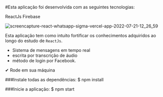 #Esta aplicação foi desenvolvida com as seguintes tecnologias:

ReactJs
Firebase

![screencapture-react-whatsapp-sigma-vercel-app-2022-07-21-12_26_59](https://user-images.githubusercontent.com/58608300/180252705-f1740ed6-17c0-4e46-829e-bce046534cef.png)

Esta aplicação tem como intuito fortificar os conhecimentos adquiridos ao longo do estudo de `ReactJs`. 

- Sistema de mensagens em tempo real 
- escrita por transcrição de áudio
- método de login por Facebook.

✔ Rode em sua máquina

###Instale todas as dependências:
$ npm install

###Inicie a aplicação:
$ npm start
